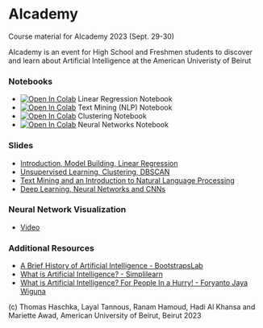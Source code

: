 # AIcademy
Course material for AIcademy 2023 (Sept. 29-30)

AIcademy is an event for High School and Freshmen students to discover
and learn about Artificial Intelligence at the American Univeristy of Beirut

### Notebooks
- [![Open In Colab](https://colab.research.google.com/assets/colab-badge.svg)](https://colab.research.google.com/github/AI-DSCHubAUB/AIcademy/blob/main/notebooks/AUB_AI_linreg_model_build.ipynb#create=true) Linear Regression Notebook
- [![Open In Colab](https://colab.research.google.com/assets/colab-badge.svg)](https://colab.research.google.com/github/AI-DSCHubAUB/AIcademy/blob/main/notebooks/AUB_AI_text.ipynb#create=true) Text Mining (NLP) Notebook
- [![Open In Colab](https://colab.research.google.com/assets/colab-badge.svg)](https://colab.research.google.com/github/AI-DSCHubAUB/AIcademy/blob/main/notebooks/Unsupervised_Learning_Clustering_the_nocturnal_spring_weather_of_France.ipynb#create=true) Clustering Notebook
- [![Open In Colab](https://colab.research.google.com/assets/colab-badge.svg)](https://colab.research.google.com/github/AI-DSCHubAUB/AIcademy/blob/main/notebooks/AUB_AI.ipynb#create=true) Neural Networks Notebook

### Slides
- [Introduction, Model Building, Linear Regression](https://github.com/AI-DSCHubAUB/AIcademy/blob/main/slides/Introduction-Linear-Regression-and-Model-Building.pdf)
- [Unsupervised Learning, Clustering, DBSCAN](https://github.com/AI-DSCHubAUB/AIcademy/blob/main/slides/Clustering-with-DBSCAN.pdf)
- [Text Mining and an Introduction to Natural Language Processing](https://github.com/AI-DSCHubAUB/AIcademy/blob/main/slides/Text-Mining-and-NLP-introduction.pdf)
- [Deep Learning, Neural Networks and CNNs](https://github.com/AI-DSCHubAUB/AIcademy/blob/main/slides/Text-Mining-and-NLP-introduction.pdf)

### Neural Network Visualization
- [Video](https://github.com/AI-DSCHubAUB/AIcademy/blob/main/numbers.mov)

### Additional Resources
- [A Brief History of Artificial Intelligence - BootstrapsLab](https://www.youtube.com/watch?v=056v4OxKwlI)
- [What is Artificial Intelligence? - Simplilearn](https://www.youtube.com/watch?v=uMzUB89uSxU)
- [What is Artificial Intelligence? For People In a Hurry! - Foryanto Jaya Wiguna](https://www.youtube.com/watch?v=GzUU-72A98Y)
  
(c) Thomas Haschka, Layal Tannous, Ranam Hamoud, Hadi Al Khansa and Mariette Awad, American University of Beirut, Beirut 2023 




